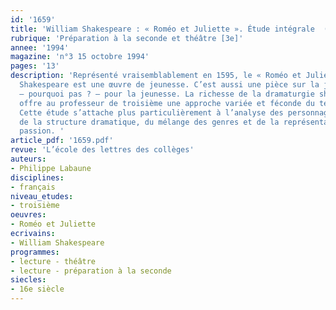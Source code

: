 ```yaml
---
id: '1659'
title: 'William Shakespeare : « Roméo et Juliette ». Étude intégrale  (1/2)'
rubrique: 'Préparation à la seconde et théâtre [3e]'
annee: '1994'
magazine: 'n°3 15 octobre 1994'
pages: '13'
description: 'Représenté vraisemblablement en 1595, le « Roméo et Juliette » de William
  Shakespeare est une œuvre de jeunesse. C’est aussi une pièce sur la jeunesse et
  – pourquoi pas ? – pour la jeunesse. La richesse de la dramaturgie shakespearienne
  offre au professeur de troisième une approche variée et féconde du texte de théâtre.
  Cette étude s’attache plus particulièrement à l’analyse des personnages, de l’espace,
  de la structure dramatique, du mélange des genres et de la représentation de la
  passion. '
article_pdf: '1659.pdf'
revue: 'L’école des lettres des collèges'
auteurs:
- Philippe Labaune
disciplines:
- français
niveau_etudes:
- troisième
oeuvres:
- Roméo et Juliette
ecrivains:
- William Shakespeare
programmes:
- lecture - théâtre
- lecture - préparation à la seconde
siecles:
- 16e siècle
---
```

